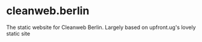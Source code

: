 # cleanweb.berlin
The static website for Cleanweb Berlin. Largely based on upfront.ug's lovely static site
